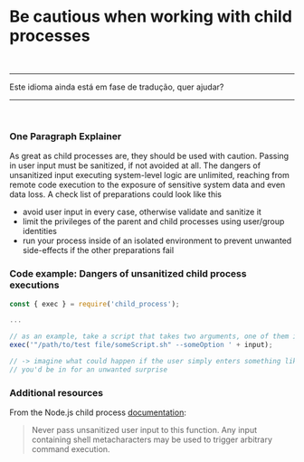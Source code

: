 # Be cautious when working with child processes

<br/>

---

Este idioma ainda está em fase de tradução, quer ajudar?

---

<br/>

### One Paragraph Explainer

As great as child processes are, they should be used with caution. Passing in user input must be sanitized, if not avoided at all.
The dangers of unsanitized input executing system-level logic are unlimited, reaching from remote code execution to the exposure of
sensitive system data and even data loss. A check list of preparations could look like this

- avoid user input in every case, otherwise validate and sanitize it
- limit the privileges of the parent and child processes using user/group identities
- run your process inside of an isolated environment to prevent unwanted side-effects if the other preparations fail

### Code example: Dangers of unsanitized child process executions

```javascript
const { exec } = require('child_process');

...

// as an example, take a script that takes two arguments, one of them is unsanitized user input
exec('"/path/to/test file/someScript.sh" --someOption ' + input);

// -> imagine what could happen if the user simply enters something like '&& rm -rf --no-preserve-root /'
// you'd be in for an unwanted surprise
```

### Additional resources

From the Node.js child process [documentation](https://nodejs.org/dist/latest-v8.x/docs/api/child_process.html#child_process_child_process_exec_command_options_callback):

> Never pass unsanitized user input to this function. Any input containing shell metacharacters may be used to trigger arbitrary command execution.
